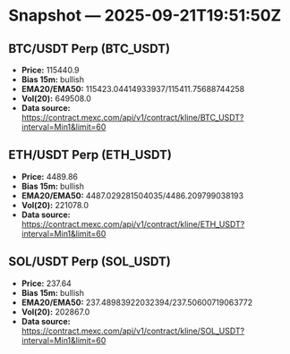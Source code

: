 # Snapshot — 2025-09-21T19:51:50Z

## BTC/USDT Perp (BTC_USDT)
- **Price:** 115440.9
- **Bias 15m:** bullish
- **EMA20/EMA50:** 115423.04414933937/115411.75688744258
- **Vol(20):** 649508.0
- **Data source:** https://contract.mexc.com/api/v1/contract/kline/BTC_USDT?interval=Min1&limit=60

## ETH/USDT Perp (ETH_USDT)
- **Price:** 4489.86
- **Bias 15m:** bullish
- **EMA20/EMA50:** 4487.029281504035/4486.209799038193
- **Vol(20):** 221078.0
- **Data source:** https://contract.mexc.com/api/v1/contract/kline/ETH_USDT?interval=Min1&limit=60

## SOL/USDT Perp (SOL_USDT)
- **Price:** 237.64
- **Bias 15m:** bullish
- **EMA20/EMA50:** 237.48983922032394/237.50600719063772
- **Vol(20):** 202867.0
- **Data source:** https://contract.mexc.com/api/v1/contract/kline/SOL_USDT?interval=Min1&limit=60
